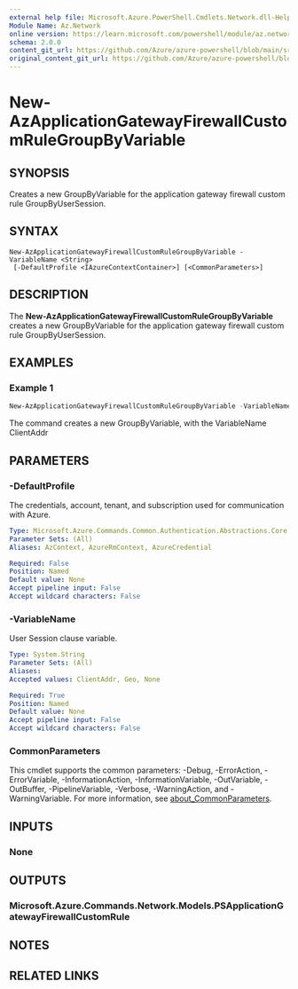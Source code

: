 ```yaml
---
external help file: Microsoft.Azure.PowerShell.Cmdlets.Network.dll-Help.xml
Module Name: Az.Network
online version: https://learn.microsoft.com/powershell/module/az.network/new-azapplicationgatewayfirewallcustomrulegroupbyvariable
schema: 2.0.0
content_git_url: https://github.com/Azure/azure-powershell/blob/main/src/Network/Network/help/New-AzApplicationGatewayFirewallCustomRuleGroupByVariable.md
original_content_git_url: https://github.com/Azure/azure-powershell/blob/main/src/Network/Network/help/New-AzApplicationGatewayFirewallCustomRuleGroupByVariable.md
---
```


# New-AzApplicationGatewayFirewallCustomRuleGroupByVariable

## SYNOPSIS
Creates a new GroupByVariable for the application gateway firewall custom rule GroupByUserSession.

## SYNTAX

```
New-AzApplicationGatewayFirewallCustomRuleGroupByVariable -VariableName <String>
 [-DefaultProfile <IAzureContextContainer>] [<CommonParameters>]
```

## DESCRIPTION
The **New-AzApplicationGatewayFirewallCustomRuleGroupByVariable** creates a new GroupByVariable for the application gateway firewall custom rule GroupByUserSession.

## EXAMPLES

### Example 1
```powershell
New-AzApplicationGatewayFirewallCustomRuleGroupByVariable -VariableName ClientAddr
```

The command creates a new GroupByVariable, with the VariableName ClientAddr

## PARAMETERS

### -DefaultProfile
The credentials, account, tenant, and subscription used for communication with Azure.

```yaml
Type: Microsoft.Azure.Commands.Common.Authentication.Abstractions.Core.IAzureContextContainer
Parameter Sets: (All)
Aliases: AzContext, AzureRmContext, AzureCredential

Required: False
Position: Named
Default value: None
Accept pipeline input: False
Accept wildcard characters: False
```

### -VariableName
User Session clause variable.

```yaml
Type: System.String
Parameter Sets: (All)
Aliases:
Accepted values: ClientAddr, Geo, None

Required: True
Position: Named
Default value: None
Accept pipeline input: False
Accept wildcard characters: False
```

### CommonParameters
This cmdlet supports the common parameters: -Debug, -ErrorAction, -ErrorVariable, -InformationAction, -InformationVariable, -OutVariable, -OutBuffer, -PipelineVariable, -Verbose, -WarningAction, and -WarningVariable. For more information, see [about_CommonParameters](http://go.microsoft.com/fwlink/?LinkID=113216).

## INPUTS

### None

## OUTPUTS

### Microsoft.Azure.Commands.Network.Models.PSApplicationGatewayFirewallCustomRule

## NOTES

## RELATED LINKS
